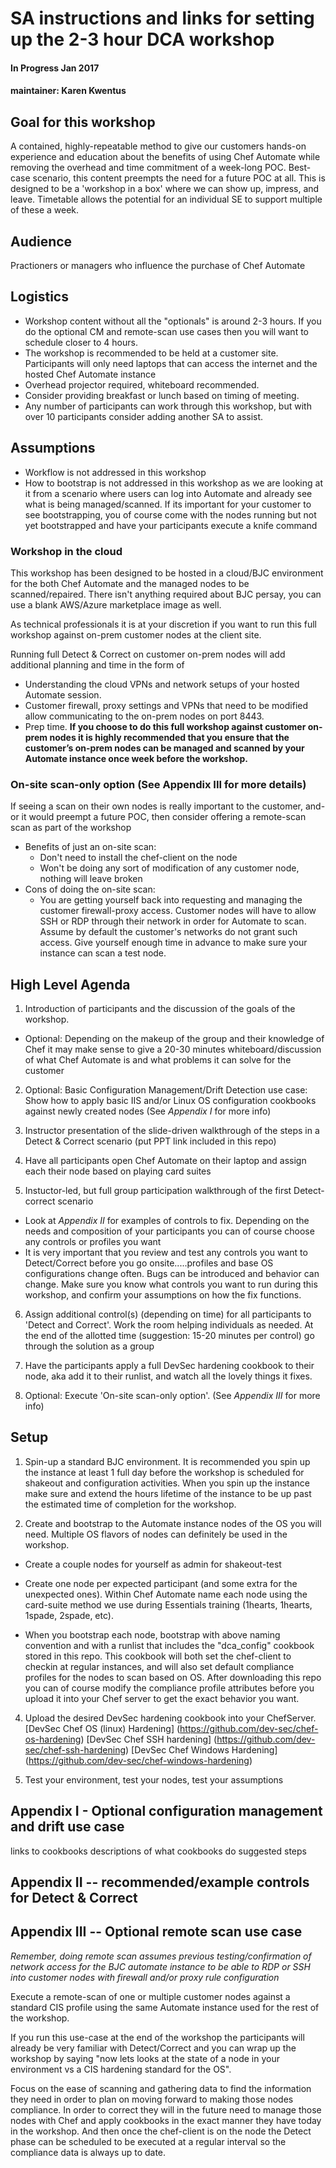 # SA instructions and links for setting up the 2-3 hour DCA workshop

#### In Progress Jan 2017
#### maintainer: Karen Kwentus

## Goal for this workshop
A contained, highly-repeatable method to give our customers hands-on experience and education about the benefits of using Chef Automate while removing the overhead and time commitment of a week-long POC.   Best-case scenario, this content preempts the need for a future POC at all.   This is designed to be a 'workshop in a box' where we can show up, impress, and leave.  Timetable allows the potential for an individual SE to support multiple of these a week.   


## Audience
Practioners or managers who influence the purchase of Chef Automate

## Logistics 
* Workshop content without all the "optionals" is around 2-3 hours.   If you do the optional CM and remote-scan use cases then you will want to schedule closer to 4 hours.  
* The workshop is recommended to be held at a customer site.  Participants will only need laptops that can access the internet and the hosted Chef Automate instance   
* Overhead projector required, whiteboard recommended.    
* Consider providing breakfast or lunch based on timing of meeting.   
* Any number of participants can work through this workshop, but with over 10 participants consider adding another SA to assist.

 
## Assumptions
* Workflow is not addressed in this workshop
* How to bootstrap is not addressed in this workshop as we are looking at it from a scenario where users can log into Automate and already see what is being managed/scanned.  If its important for your customer to see bootstrapping, you of course come with the nodes running but not yet bootstrapped and have your participants execute a knife command


### Workshop in the cloud
This workshop has been designed to be hosted in a cloud/BJC environment for the both Chef Automate and the managed nodes to be scanned/repaired.  There isn't anything required about BJC persay, you can use a blank AWS/Azure marketplace image as well.

As technical professionals it is at your discretion if you want to run this full workshop against on-prem customer nodes at the client site.   

Running full Detect & Correct on customer on-prem nodes will add additional planning and time in the form of
* Understanding the cloud VPNs and network setups of your hosted Automate session.
* Customer firewall, proxy settings and VPNs that need to be modified allow communicating to the on-prem nodes on port 8443. 
* Prep time.    **If you choose to do this full workshop against customer on-prem nodes it is highly recommended that you ensure that the customer’s on-prem nodes can be managed and scanned by your Automate instance once week before the workshop.**


### On-site scan-only option (See Appendix III for more details)
If seeing a scan on their own nodes is really important to the customer, and-or it would preempt a future POC, then consider offering a remote-scan scan as part of the workshop
* Benefits of just an on-site scan:
    - Don't need to install the chef-client on the node
    - Won't be doing any sort of modification of any customer node, nothing will leave broken
* Cons of doing the on-site scan:
    - You are getting yourself back into requesting and managing the customer firewall-proxy access.  Customer nodes will have to allow SSH or RDP through their network in order for Automate to scan.  Assume by default the customer's networks do not grant such access. Give yourself enough time in advance to make sure your instance can scan a test node.


## High Level Agenda
1.  Introduction of participants and the discussion of the goals of the workshop.
   * Optional: Depending on the makeup of the group and their knowledge of Chef it may make sense to give a 20-30 minutes whiteboard/discussion of what Chef Automate is and what problems it can solve for the customer

2.  Optional: Basic Configuration Management/Drift Detection use case: Show how to apply basic IIS and/or Linux OS configuration cookbooks against newly created nodes (See *Appendix I* for more info)

3. Instructor presentation of the slide-driven walkthrough of the steps in a Detect & Correct scenario  (put PPT link included in this repo)

4. Have all participants open Chef Automate on their laptop and assign each their node based on playing card suites

5. Instuctor-led, but full group participation walkthrough of the first Detect-correct scenario
  * Look at *Appendix II* for examples of controls to fix.   Depending on the needs and composition of your participants you can of course choose any controls or profiles you want
  * It is very important that you review and test any controls you want to Detect/Correct before you go onsite.....profiles and base OS configurations change often.  Bugs can be introduced and behavior can change.  Make sure you know what controls you want to run during this workshop, and confirm your assumptions on how the fix functions.

6. Assign additional control(s) (depending on time) for all participants to 'Detect and Correct'.  Work the room helping individuals as needed.  At the end of the allotted time (suggestion: 15-20 minutes per control) go through the solution as a group

7. Have the participants apply a full DevSec hardening cookbook to their node, aka add it to their runlist, and watch all the lovely things it fixes.  

8.  Optional: Execute 'On-site scan-only option'.  (See *Appendix III* for more info)




## Setup
1.	Spin-up a standard BJC environment.   It is recommended you spin up the instance at least 1 full day before the workshop is scheduled for shakeout and configuration activities.   When you spin up the instance make sure and extend the hours lifetime of the instance to be up past the estimated time of completion for the workshop.

2.	Create and bootstrap to the Automate instance nodes of the OS you will need.  Multiple OS flavors of nodes can definitely be used in the workshop.

* Create a couple nodes for yourself as admin for shakeout-test

* Create one node per expected participant (and some extra for the unexpected ones).  Within Chef Automate name each node using the card-suite method we use during Essentials training (1hearts, 1hearts, 1spade, 2spade, etc).    

* When you bootstrap each node, bootstrap with above naming convention and with a runlist that includes the "dca_config" cookbook stored in this repo. This cookbook will both set the chef-client to checkin at regular instances, and will also set default compliance profiles for the nodes to scan based on OS.  After downloading this repo you can of course modify the compliance profile attributes before you upload it into your Chef server to get the exact behavior you want.

4. Upload the desired DevSec hardening cookbook into your ChefServer.
[DevSec Chef OS (linux) Hardening]
(https://github.com/dev-sec/chef-os-hardening)
[DevSec Chef SSH hardening]
(https://github.com/dev-sec/chef-ssh-hardening)
[DevSec Chef Windows Hardening]
(https://github.com/dev-sec/chef-windows-hardening)

3. Test your environment, test your nodes, test your assumptions

## Appendix I - Optional configuration management and drift use case
links to cookbooks
descriptions of what cookbooks do
suggested steps

## Appendix II -- recommended/example controls for Detect & Correct 


## Appendix III -- Optional remote scan use case
*Remember, doing remote scan assumes previous testing/confirmation of network access for the BJC automate instance to be able to RDP or SSH into customer nodes with firewall and/or proxy rule configuration*

 Execute a remote-scan of one or multiple customer nodes against a standard CIS profile using the same Automate instance used for the rest of the workshop.  

 If you run this use-case at the end of the workshop the participants will already be very familiar with Detect/Correct and you can wrap up the workshop by saying "now lets looks at the state of a node in your environment vs a CIS hardening standard for the OS".  

Focus on the ease of scanning and gathering data to find the information they need in order to plan on moving forward to making those nodes compliance.  In order to correct they will in the future need to manage those nodes with Chef and apply cookbooks in the exact manner they have today in the workshop.  And then once the chef-client is on the node the Detect phase can be scheduled to be executed at a regular interval so the compliance data is always up to date.





